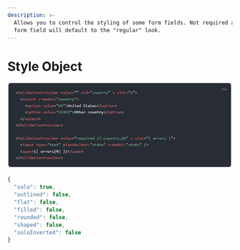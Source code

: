 ```yaml
---
description: >-
  Allows you to control the styling of some form fields. Not required as the
  form field will default to the "regular" look.
---
```


# Style Object

![Regular \(default setting\), Filled, Solo and Outlined. Also shows the Placeholder location](../../../../.gitbook/assets/image%20%282%29.png)

```javascript
{
  "solo": true,
  "outlined": false,
  "flat": false,
  "filled": false,
  "rounded": false,
  "shaped": false,
  "soloInverted": false
}
```

